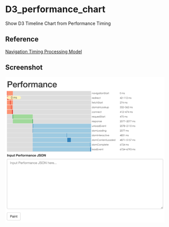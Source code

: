 # D3_performance_chart
Show D3 Timeline Chart from Performance Timing

## Reference

[Navigation Timing Processing Model](https://www.w3.org/TR/navigation-timing/#processing-model)

## Screenshot

![Performance Timing Chart](img/screenshot.png "Performance Timing Chart")
